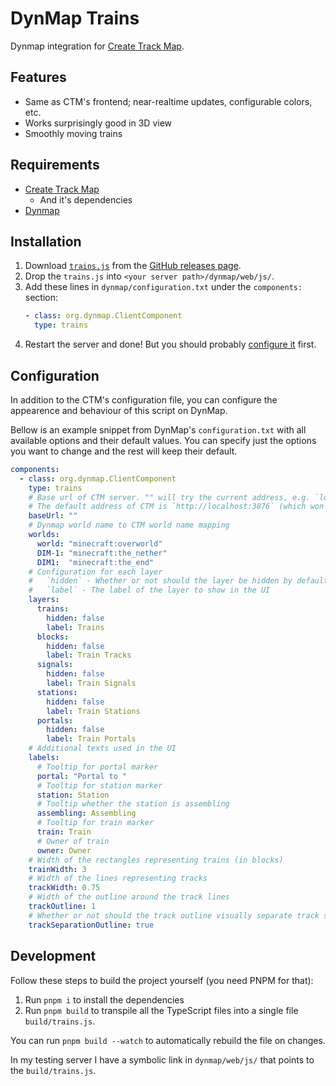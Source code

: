 # DynMap Trains

Dynmap integration for [Create Track Map](https://modrinth.com/mod/create-track-map).

## Features

- Same as CTM's frontend; near-realtime updates, configurable colors, etc.
- Works surprisingly good in 3D view
- Smoothly moving trains

## Requirements

- [Create Track Map](https://modrinth.com/mod/create-track-map) 
  - And it's dependencies
- [Dynmap](https://modrinth.com/plugin/dynmap)

## Installation

1. Download [`trains.js`](https://github.com/Zhincore/dynmap-trains/releases/latest/download/trains.js) from the [GitHub releases page](https://github.com/Zhincore/dynmap-trains/releases/latest).
2. Drop the `trains.js` into `<your server path>/dynmap/web/js/`.
3. Add these lines in `dynmap/configuration.txt` under the `components:` section:
    ```yaml
    - class: org.dynmap.ClientComponent
      type: trains
    ```
4. Restart the server and done! But you should probably [configure it](#configuration) first.

## Configuration

In addition to the CTM's configuration file, you can configure the appearence and behaviour of this script on DynMap.

Bellow is an example snippet from DynMap's `configuration.txt` with all available options and their default values. 
You can specify just the options you want to change and the rest will keep their default.

```yaml
components:
  - class: org.dynmap.ClientComponent
    type: trains
    # Base url of CTM server. "" will try the current address, e.g. `localhost:8123/api/trains`, you can make this work using Nginx or similar.
    # The default address of CTM is `http://localhost:3876` (which won't work on the internet, just saying)
    baseUrl: ""
    # Dynmap world name to CTM world name mapping 
    worlds:
      world: "minecraft:overworld"
      DIM-1: "minecraft:the_nether"
      DIM1:  "minecraft:the_end"
    # Configuration for each layer
    #   `hidden` - Whether or not should the layer be hidden by default
    #   `label` - The label of the layer to show in the UI
    layers: 
      trains:
        hidden: false
        label: Trains
      blocks:
        hidden: false
        label: Train Tracks
      signals:
        hidden: false
        label: Train Signals
      stations:
        hidden: false
        label: Train Stations
      portals:
        hidden: false
        label: Train Portals
    # Additional texts used in the UI 
    labels: 
      # Tooltip for portal marker 
      portal: "Portal to "
      # Tooltip for station marker 
      station: Station
      # Tooltip whether the station is assembling 
      assembling: Assembling
      # Tooltip for train marker 
      train: Train
      # Owner of train 
      owner: Owner
    # Width of the rectangles representing trains (in blocks) 
    trainWidth: 3
    # Width of the lines representing tracks 
    trackWidth: 0.75
    # Width of the outline around the track lines 
    trackOutline: 1
    # Whether or not should the track outline visually separate track segments 
    trackSeparationOutline: true
```


## Development

Follow these steps to build the project yourself (you need PNPM for that):

1. Run `pnpm i` to install the dependencies
2. Run `pnpm build` to transpile all the TypeScript files into a single file `build/trains.js`.

You can run `pnpm build --watch` to automatically rebuild the file on changes.

In my testing server I have a symbolic link in `dynmap/web/js/` that points to the `build/trains.js`.
